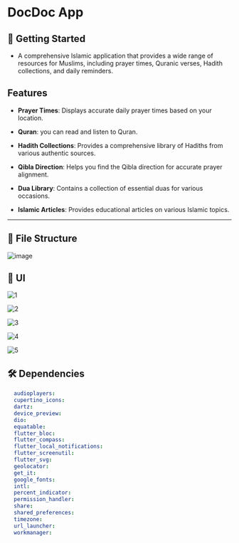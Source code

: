 # DocDoc App

## 🚀 Getting Started

- A comprehensive Islamic application that provides a wide range of resources for Muslims, including prayer times, Quranic verses, Hadith collections, and daily reminders.

## Features
  
- **Prayer Times**: Displays accurate daily prayer times based on your location.
  
- **Quran**: you can read and listen to Quran.
  
- **Hadith Collections**: Provides a comprehensive library of Hadiths from various authentic sources.
  
- **Qibla Direction**: Helps you find the Qibla direction for accurate prayer alignment.

- **Dua Library**: Contains a collection of essential duas for various occasions.

- **Islamic Articles**: Provides educational articles on various Islamic topics.


<hr>

## 📁 File Structure

![image](https://github.com/user-attachments/assets/2b96e397-c10c-4488-95a3-c508b8949c2b)

## 📱 UI

![1](https://github.com/user-attachments/assets/e78a1285-a83c-4082-85a2-5041b29936ad)

![2](https://github.com/user-attachments/assets/160d1a58-500b-49cf-a14a-bfc68eefff77)

![3](https://github.com/user-attachments/assets/68c35df3-6288-4094-affb-7060016694f5)

![4](https://github.com/user-attachments/assets/c198be27-1e1e-4a91-9122-ad9c990ddd60)

![5](https://github.com/user-attachments/assets/4dcc6cc7-d213-4215-9102-0931bf796668)



## 🛠 Dependencies

```pubspec.yaml
  audioplayers: 
  cupertino_icons:
  dartz: 
  device_preview: 
  dio: 
  equatable: 
  flutter_bloc: 
  flutter_compass:
  flutter_local_notifications:
  flutter_screenutil: 
  flutter_svg: 
  geolocator:
  get_it:
  google_fonts: 
  intl: 
  percent_indicator: 
  permission_handler: 
  share: 
  shared_preferences: 
  timezone:
  url_launcher:
  workmanager: 
```

